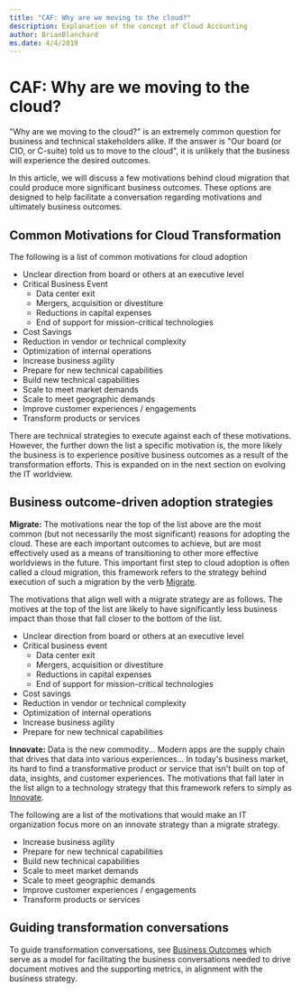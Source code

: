 ```yaml
---
title: "CAF: Why are we moving to the cloud?"
description: Explanation of the concept of Cloud Accounting
author: BrianBlanchard
ms.date: 4/4/2019
---
```


<!-- markdownlint-disable MD026 -->

# CAF: Why are we moving to the cloud?

"Why are we moving to the cloud?" is an extremely common question for business and technical stakeholders alike.
If the answer is "Our board (or CIO, or C-suite) told us to move to the cloud", it is unlikely that the business will experience the desired outcomes.

In this article, we will discuss a few motivations behind cloud migration that could produce more significant business outcomes. These options are designed to help facilitate a conversation regarding motivations and ultimately business outcomes.

## Common Motivations for Cloud Transformation

The following is a list of common motivations for cloud adoption

- Unclear direction from board or others at an executive level
- Critical Business Event
  - Data center exit
  - Mergers, acquisition or divestiture
  - Reductions in capital expenses
  - End of support for mission-critical technologies
- Cost Savings
- Reduction in vendor or technical complexity
- Optimization of internal operations
- Increase business agility
- Prepare for new technical capabilities
- Build new technical capabilities
- Scale to meet market demands
- Scale to meet geographic demands
- Improve customer experiences / engagements
- Transform products or services

There are technical strategies to execute against each of these motivations. However, the further down the list a specific motivation is, the more likely the business is to experience positive business outcomes as a result of the transformation efforts. This is expanded on in the next section on evolving the IT worldview.

## Business outcome-driven adoption strategies

**Migrate:** The motivations near the top of the list above are the most common (but not necessarily the most significant) reasons for adopting the cloud. These are each important outcomes to achieve, but are most effectively used as a means of transitioning to other more effective worldviews in the future. This important first step to cloud adoption is often called a cloud migration, this framework refers to the strategy behind execution of such a migration by the verb [Migrate](../getting-started/migrate.md).

The motivations that align well with a migrate strategy are as follows. The motives at the top of the list are likely to have significantly less business impact than those that fall closer to the bottom of the list.

- Unclear direction from board or others at an executive level
- Critical business event
  - Data center exit
  - Mergers, acquisition or divestiture
  - Reductions in capital expenses
  - End of support for mission-critical technologies
- Cost savings
- Reduction in vendor or technical complexity
- Optimization of internal operations
- Increase business agility
- Prepare for new technical capabilities

**Innovate:** Data is the new commodity... Modern apps are the supply chain that drives that data into various experiences... In today's business market, its hard to find a transformative product or service that isn't built on top of data, insights, and customer experiences. The motivations that fall later in the list align to a technology strategy that this framework refers to simply as [Innovate](../getting-started/innovate.md).

The following are a list of the motivations that would make an IT organization focus more on an innovate strategy than a migrate strategy.

- Increase business agility
- Prepare for new technical capabilities
- Build new technical capabilities
- Scale to meet market demands
- Scale to meet geographic demands
- Improve customer experiences / engagements
- Transform products or services

## Guiding transformation conversations

To guide transformation conversations, see [Business Outcomes](business-outcomes/overview.md) which serve as a model for facilitating the business conversations needed to drive document motives and the supporting metrics, in alignment with the business strategy.
